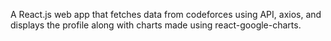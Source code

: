 A React.js web app that fetches data from codeforces using API, axios, and displays the profile along with charts made using react-google-charts.
